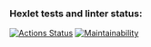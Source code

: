 ### Hexlet tests and linter status: 
[![Actions Status](https://github.com/cruelwxrld/frontend-project-44/actions/workflows/hexlet-check.yml/badge.svg)](https://github.com/cruelwxrld/frontend-project-44/actions)
[![Maintainability](https://api.codeclimate.com/v1/badges/bf2cbdc1f9af3494a0c9/maintainability)](https://codeclimate.com/github/cruelwxrld/frontend-project-44/maintainability)

